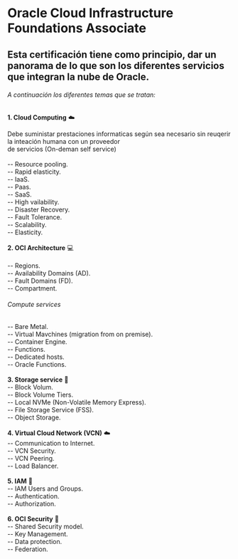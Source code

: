 # Oracle Cloud Infrastructure Foundations Associate
## Esta certificación tiene como principio, dar un panorama de lo que son los diferentes servicios que integran la nube de Oracle.
###### A continuación los diferentes temas que se tratan:
**1. Cloud Computing** :cloud:  
   
Debe suministar prestaciones informaticas según sea necesario sin reuqerir la inteación humana con un proveedor  
de servicios (On-deman self service)  
<br/>
-- Resource pooling.  
-- Rapid elasticity.  
-- IaaS.  
-- Paas.  
-- SaaS.  
-- High vailability.  
-- Disaster Recovery.  
-- Fault Tolerance.  
-- Scalability.  
-- Elasticity.  
<br/>
**2. OCI Architecture** :computer:  
<br/>
-- Regions.  
-- Availability Domains (AD).  
-- Fault Domains (FD).  
-- Compartment.  
###### Compute services  
-- Bare Metal.  
-- Virtual Mavchines (migration from on premise).  
-- Container Engine.    
-- Functions.  
-- Dedicated hosts.  
-- Oracle Functions.  
<br/>
**3. Storage service** :floppy_disk:  
-- Block Volum.  
-- Block Volume Tiers.    
-- Local NVMe (Non-Volatile Memory Express).  
-- File Storage Service (FSS).  
-- Object Storage.  
<br/>
**4. Virtual Cloud Network (VCN)** :cloud:  
-- Communication to Internet.  
-- VCN Security.  
-- VCN Peering.  
-- Load Balancer.  
<br/>
**5. IAM** :busts_in_silhouette:    
-- IAM Users and Groups.    
-- Authentication.   
-- Authorization.  
<br/>
**6. OCI Security** :customs:    
-- Shared Security model.  
-- Key Management.  
-- Data protection.  
-- Federation. 
